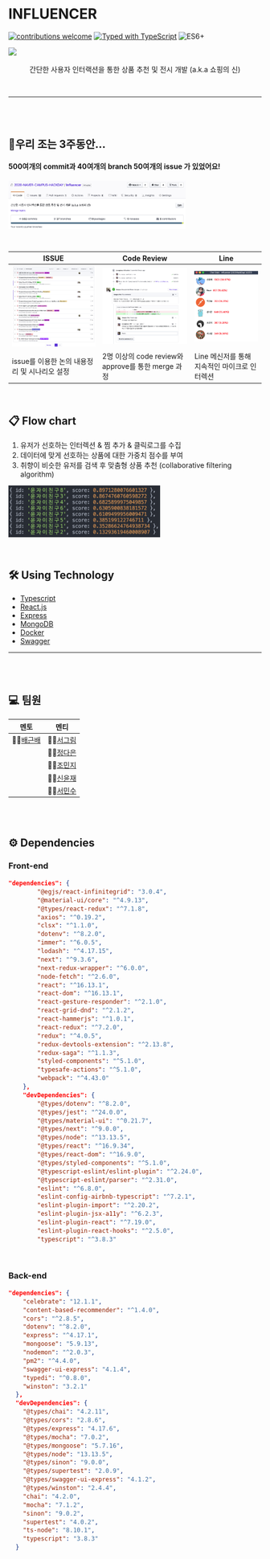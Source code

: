 # INFLUENCER


[![contributions welcome](https://img.shields.io/badge/contributions-welcome-brightgreen.svg?style=flat)](https://github.com/dwyl/esta/issues)
[![Typed with TypeScript](https://badgen.net/badge/icon/Typed?icon=typescript&label&labelColor=555555&color=blue)](https://github.com/microsoft/TypeScript) <img src="https://camo.githubusercontent.com/567e52200713e0f0c05a5238d91e1d096292b338/68747470733a2f2f696d672e736869656c64732e696f2f62616467652f65732d362b2d627269676874677265656e2e737667" width="45" title="ES6+">

<div align="center" style="display:flex;">
	<img src="./README_IMG/interaction.gif" width="50%"/>
</div>

<div align="center">
<br>
간단한 사용자 인터랙션을 통한 상품 추천 및 전시 개발 (a.k.a 쇼핑의 신)

</div>

\
[]()

---
\
\
[]()
## 🔖우리 조는 3주동안...

#### 500여개의 **commit**과 40여개의 **branch** 50여개의 **issue** 가 있었어요!

<div align="center" style="display:flex;">
	<img src="./README_IMG/commit.png" width="70%"/>
</div>



\
[]()

| ISSUE | Code Review| Line |
|-------|------------|------|
|![image](./README_IMG/issue.png) | ![image](./README_IMG/code_review.png) | ![image](./README_IMG/line.png) |
| issue를 이용한 논의 내용정리 및 시나리오 설정 | 2명 이상의 code review와 approve를 통한 merge 과정 | Line 메신저를 통해 지속적인 마이크로 인터렉션 |



\
[]()
## 📋 Flow chart
1. 유저가 선호하는 인터렉션 & 찜 추가 & 클릭로그를 수집
2. 데이터에 맞게 선호하는 상품에 대한 가중치 점수를 부여
3. 취향이 비슷한 유저를 검색 후 맞춤형 상품 추천 (collaborative filtering algorithm)
<div align="center" style="display:flex;">
	<img src="./README_IMG/users.png" width="60%"/>
</div>


\
[]()
## 🛠 Using Technology
* [Typescript](https://www.typescriptlang.org/)
* [React.js](https://ko.reactjs.org/)
* [Express](https://expressjs.com/ko/)
* [MongoDB](https://www.mongodb.com/)
* [Docker](https://www.docker.com/)
* [Swagger](https://swagger.io/)

---
\
\
[]()
## 💻 팀원
| **멘토** | **멘티** |
|----------|-----|
| 👨‍💻[배근배](https://github.com/withearth)| 👩‍💻[서그림](https://github.com/Seogeurim) |
||👩‍💻[정다은](https://github.com/jeongdaeun98)|
||👩‍💻[조민지](https://github.com/jominjimail) |
||👨‍💻[신윤재](https://github.com/ooeunz)|
||👨‍💻[서민수](https://github.com/minsour)|


\
\
[]()
## ⚙️ Dependencies
### Front-end
```json
"dependencies": {
		"@egjs/react-infinitegrid": "3.0.4",
		"@material-ui/core": "^4.9.13",
		"@types/react-redux": "^7.1.8",
		"axios": "^0.19.2",
		"clsx": "^1.1.0",
		"dotenv": "^8.2.0",
		"immer": "^6.0.5",
		"lodash": "^4.17.15",
		"next": "^9.3.6",
		"next-redux-wrapper": "^6.0.0",
		"node-fetch": "^2.6.0",
		"react": "^16.13.1",
		"react-dom": "^16.13.1",
		"react-gesture-responder": "^2.1.0",
		"react-grid-dnd": "^2.1.2",
		"react-hammerjs": "^1.0.1",
		"react-redux": "^7.2.0",
		"redux": "^4.0.5",
		"redux-devtools-extension": "^2.13.8",
		"redux-saga": "^1.1.3",
		"styled-components": "^5.1.0",
		"typesafe-actions": "^5.1.0",
		"webpack": "^4.43.0"
	},
	"devDependencies": {
		"@types/dotenv": "^8.2.0",
		"@types/jest": "^24.0.0",
		"@types/material-ui": "^0.21.7",
		"@types/next": "^9.0.0",
		"@types/node": "^13.13.5",
		"@types/react": "^16.9.34",
		"@types/react-dom": "^16.9.0",
		"@types/styled-components": "^5.1.0",
		"@typescript-eslint/eslint-plugin": "^2.24.0",
		"@typescript-eslint/parser": "^2.31.0",
		"eslint": "^6.8.0",
		"eslint-config-airbnb-typescript": "^7.2.1",
		"eslint-plugin-import": "^2.20.2",
		"eslint-plugin-jsx-a11y": "^6.2.3",
		"eslint-plugin-react": "^7.19.0",
		"eslint-plugin-react-hooks": "^2.5.0",
		"typescript": "^3.8.3"
```

\
[]()
### Back-end
```json
"dependencies": {
    "celebrate": "12.1.1",
    "content-based-recommender": "^1.4.0",
    "cors": "^2.8.5",
    "dotenv": "^8.2.0",
    "express": "^4.17.1",
    "mongoose": "5.9.13",
    "nodemon": "^2.0.3",
    "pm2": "^4.4.0",
    "swagger-ui-express": "4.1.4",
    "typedi": "^0.8.0",
    "winston": "3.2.1"
  },
  "devDependencies": {
    "@types/chai": "4.2.11",
    "@types/cors": "2.8.6",
    "@types/express": "4.17.6",
    "@types/mocha": "7.0.2",
    "@types/mongoose": "5.7.16",
    "@types/node": "13.13.5",
    "@types/sinon": "9.0.0",
    "@types/supertest": "2.0.9",
    "@types/swagger-ui-express": "4.1.2",
    "@types/winston": "2.4.4",
    "chai": "4.2.0",
    "mocha": "7.1.2",
    "sinon": "9.0.2",
    "supertest": "4.0.2",
    "ts-node": "8.10.1",
    "typescript": "3.8.3"
  }
```